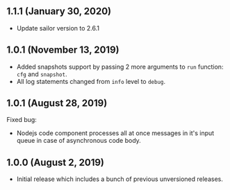 ## 1.1.1 (January 30, 2020)

* Update sailor version to 2.6.1

## 1.0.1 (November 13, 2019)
* Added snapshots support by passing 2 more arguments to `run` function: `cfg` and `snapshot`.
* All log statements changed from `info` level to `debug`.

## 1.0.1 (August 28, 2019)

Fixed bug:
* Nodejs code component processes all at once messages in it's input queue in case of asynchronous code body.

## 1.0.0 (August 2, 2019)

* Initial release which includes a bunch of previous unversioned releases.


